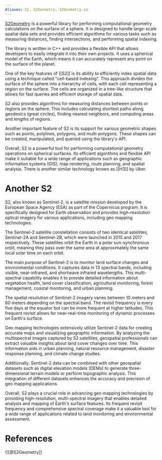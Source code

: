 ```yaml
---
Aliases: S2, S2Geometry, S2Geometry.io
---
```


[S2Geometry](https://s2geometry.io/) is a powerful library for performing computational geometry calculations on the surface of a sphere. It is designed to handle large-scale spatial data sets and provides efficient algorithms for various tasks such as measuring distances, finding intersections, and performing spatial indexing.

The library is written in C++ and provides a flexible API that allows developers to easily integrate it into their own projects. It uses a spherical model of the Earth, which means it can accurately represent any point on the surface of the planet.

One of the key features of [[S2]] is its ability to efficiently index spatial data using a technique called "cell-based indexing". This approach divides the surface of the sphere into a hierarchy of cells, with each cell representing a region on the surface. The cells are organized in a tree-like structure that allows for fast queries and efficient storage of spatial data.

S2 also provides algorithms for measuring distances between points or regions on the sphere. This includes calculating shortest paths along geodesics (great circles), finding nearest neighbors, and computing areas and lengths of regions.

Another important feature of S2 is its support for various geometric shapes such as points, polylines, polygons, and multi-polygons. These shapes can be created, manipulated, and queried using the library's API.

Overall, S2 is a powerful tool for performing computational geometry operations on spherical surfaces. Its efficient algorithms and flexible API make it suitable for a wide range of applications such as geographic information systems (GIS), map rendering, route planning, and spatial analysis. There is another similar technology known as [[H3]] by Uber.

# Another S2
S2, also known as Sentinel-2, is a satellite mission developed by the European Space Agency (ESA) as part of the Copernicus program. It is specifically designed for Earth observation and provides high-resolution optical imagery for various applications, including geo mapping technologies.

The Sentinel-2 satellite constellation consists of two identical satellites, Sentinel-2A and Sentinel-2B, which were launched in 2015 and 2017 respectively. These satellites orbit the Earth in a polar sun-synchronous orbit, meaning they pass over the same area at approximately the same local solar time on each orbit.

The main purpose of Sentinel-2 is to monitor land surface changes and environmental conditions. It captures data in 13 spectral bands, including visible, near-infrared, and shortwave infrared wavelengths. This multi-spectral capability enables it to provide detailed information about vegetation health, land cover classification, agricultural monitoring, forest management, coastal monitoring, and urban planning.

The spatial resolution of Sentinel-2 imagery varies between 10 meters and 60 meters depending on the spectral band. The revisit frequency is every five days at the equator but can be more frequent at higher latitudes. This frequent revisit allows for near-real-time monitoring of dynamic processes on Earth's surface.

Geo mapping technologies extensively utilize Sentinel-2 data for creating accurate maps and visualizing geographic information. By analyzing the multispectral images captured by S2 satellites, geospatial professionals can extract valuable insights about land cover changes over time. This information aids in urban planning, natural resource management, disaster response planning, and climate change studies.

Additionally, Sentinel-2 data can be combined with other geospatial datasets such as digital elevation models (DEMs) to generate three-dimensional terrain models or perform topographic analysis. This integration of different datasets enhances the accuracy and precision of geo mapping applications.

Overall, S2 plays a crucial role in advancing geo mapping technologies by providing high-resolution, multi-spectral imagery that enables detailed analysis and mapping of Earth's surface features. Its frequent revisit frequency and comprehensive spectral coverage make it a valuable tool for a wide range of applications related to land monitoring and environmental assessment.

# References

![[@S2Geometry]]